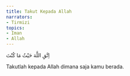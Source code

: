 ```yaml
---
title: Takut Kepada Allah
narrators:
- Tirmizi
topics:
- Iman
- Allah
---
```


<p lang="ar">اِتَّقِ اللَّهَ حَيْثُ مَا كُنْتَ</p>

Takutlah kepada Allah dimana saja kamu berada.
